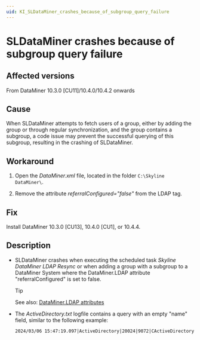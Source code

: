 ```yaml
---
uid: KI_SLDataMiner_crashes_because_of_subgroup_query_failure
---
```


# SLDataMiner crashes because of subgroup query failure

## Affected versions

From DataMiner 10.3.0 [CU11]/10.4.0/10.4.2 onwards

## Cause

When SLDataMiner attempts to fetch users of a group, either by adding the group or through regular synchronization, and the group contains a subgroup, a code issue may prevent the successful querying of this subgroup, resulting in the crashing of SLDataMiner.

## Workaround

1. Open the *DataMiner.xml* file, located in the folder `C:\Skyline DataMiner\`.

1. Remove the attribute *referralConfigured="false"* from the LDAP tag.

## Fix

Install DataMiner 10.3.0 [CU13], 10.4.0 [CU1], or 10.4.4<!--RN 39058-->.

## Description

- SLDataMiner crashes when executing the scheduled task *Skyline DataMiner LDAP Resync* or when adding a group with a subgroup to a DataMiner System where the DataMiner.LDAP attribute "referralConfigured" is set to false.

  > [!TIP]
  > See also: [DataMiner.LDAP attributes](xref:DataMiner_xml#dataminerldap-attributes)

- The *ActiveDirectory.txt* logfile contains a query with an empty "name" field, similar to the following example:

  ```txt
  2024/03/06 15:47:19.097|ActiveDirectory|20024|9072|CActiveDirectoryInfo::ADQuery|DBG|0|Query:    (&(&(objectClass=group)(groupType:1.2.840.113556.1.4.803:=2147483648))(name=)) CR LF
  ```
